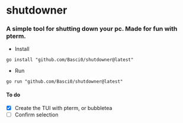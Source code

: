 # shutdowner

### A simple tool for shutting down your pc. Made for fun with pterm.

- Install
```
go install "github.com/Basci0/shutdowner@latest"
```

- Run
```
go run "github.com/Basci0/shutdowner@latest"
```
#### To do 

- [x] Create the TUI with pterm, or bubbletea
- [ ] Confirm selection
